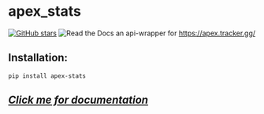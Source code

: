 # apex_stats
[![GitHub stars](https://img.shields.io/github/stars/yamozha/apex_stats?style=for-the-badge)](https://github.com/yamozha/apex_stats/stargazers)
![Read the Docs](https://img.shields.io/readthedocs/apex-stats?style=for-the-badge)
an api-wrapper for https://apex.tracker.gg/
## Installation:  
`pip install apex-stats`  
## *[Click me for documentation](https://apex-stats.rtfd.io)*  


